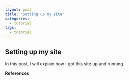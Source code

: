 ```yaml
---
layout: post
title: "Setting up my site"
categories:
  - tutorial
tags:
  - tutorial
---
```

## Setting up my site
In this post, I will explain how I got this site up and running.

**References**
